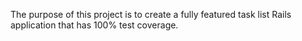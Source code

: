 The purpose of this project is to create a fully featured task list Rails application that has 100% test coverage.
